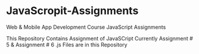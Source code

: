 # JavaScropit-Assignments
 Web & Mobile App Development Course JavaScript Assignments

 This Repository Contains Assignment of JavaSCript
 Currently Assignment # 5 & Assignment # 6 .js Files are in this Repository 
